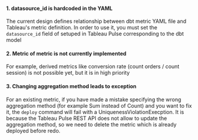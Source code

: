 #### 1. datasource_id is hardcoded in the YAML
The current design defines relationship between dbt metric YAML file and Tableau's metric definition. 
In order to use it, you must set the `datasource_id` field of setuped in Tableau Pulse corresponding to the dbt model

#### 2. Metric of metric is not currently implemented
For example, derived metrics like conversion rate (count orders / count session) is not possible yet, but it is in high priority

#### 3. Changing aggregation method leads to exception
For an existing metric, if you have made a mistake specifying the wrong aggregation method (for example Sum instead of Count) and you want
to fix it, the `deploy` command will fail with a UniquenessViolationExecption.
It is because the Tableau Pulse REST API does not allow to update the aggregation method, so we need to delete the metric which is already deployed
before redo.